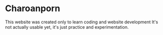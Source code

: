 # Charoanporn
This website was created only to learn coding and website development It's not actually usable yet, it's just practice and experimentation.
